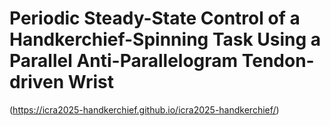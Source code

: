 # Periodic Steady-State Control of a Handkerchief-Spinning Task Using a Parallel Anti-Parallelogram Tendon-driven Wrist
(https://icra2025-handkerchief.github.io/icra2025-handkerchief/)
